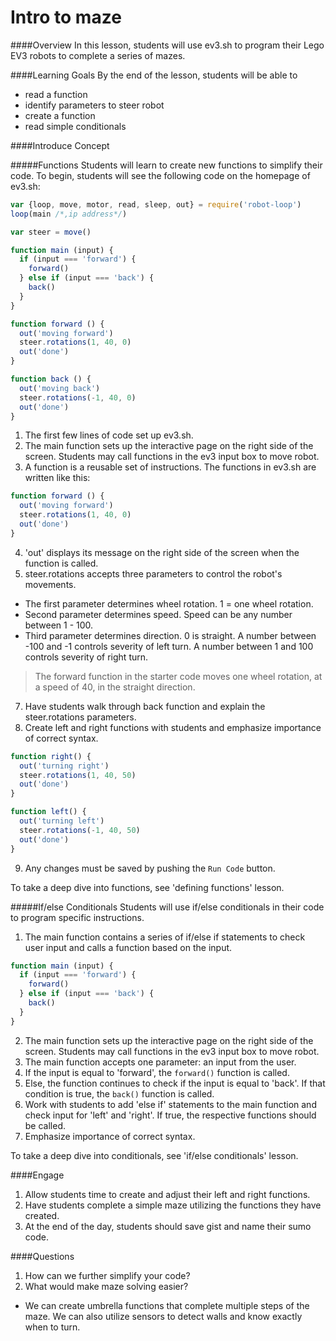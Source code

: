 # Intro to maze

####Overview
In this lesson, students will use ev3.sh to program their Lego EV3 robots to complete a series of mazes.

####Learning Goals
By the end of the lesson, students will be able to
* read a function
* identify parameters to steer robot
* create a function
* read simple conditionals

####Introduce Concept

#####Functions
Students will learn to create new functions to simplify their code. To begin, students will see the following code on the homepage of ev3.sh:

```js
var {loop, move, motor, read, sleep, out} = require('robot-loop')
loop(main /*,ip address*/)

var steer = move()

function main (input) {
  if (input === 'forward') {
    forward()
  } else if (input === 'back') {
    back()
  }
}

function forward () {
  out('moving forward')
  steer.rotations(1, 40, 0)
  out('done')
}

function back () {
  out('moving back')
  steer.rotations(-1, 40, 0)
  out('done')
}
```

1. The first few lines of code set up ev3.sh.
2. The main function sets up the interactive page on the right side of the screen. Students may call functions in the ev3 input box to move robot.
3. A function is a reusable set of instructions. The functions in ev3.sh are written like this:
```js
function forward () {
  out('moving forward')
  steer.rotations(1, 40, 0)
  out('done')
}
```
4. 'out' displays its message on the right side of the screen when the function is called.
5. steer.rotations accepts three parameters to control the robot's movements. 
  + The first parameter determines wheel rotation. 1 = one wheel rotation.
  + Second parameter determines speed. Speed can be any number between 1 - 100.
  + Third parameter determines direction. 0 is straight. A number between -100 and -1 controls severity of left turn. A number between 1 and 100 controls severity of right turn.   

> The forward function in the starter code moves one wheel rotation, at a speed of 40, in the straight direction.  

7. Have students walk through back function and explain the steer.rotations parameters.
8. Create left and right functions with students and emphasize importance of correct syntax.
```js
function right() {
  out('turning right')
  steer.rotations(1, 40, 50)
  out('done')
}

function left() {
  out('turning left')
  steer.rotations(-1, 40, 50)
  out('done')
}
```

9. Any changes must be saved by pushing the ```Run Code``` button. 


To take a deep dive into functions, see 'defining functions' lesson. 

#####If/else Conditionals
Students will use if/else conditionals in their code to program specific instructions.

1. The main function contains a series of if/else if statements to check user input and calls a function based on the input.
```js
function main (input) {
  if (input === 'forward') {
    forward()
  } else if (input === 'back') {
    back()
  }
}
```
2. The main function sets up the interactive page on the right side of the screen. Students may call functions in the ev3 input box to move robot.
3. The main function accepts one parameter: an input from the user. 
4. If the input is equal to 'forward', the ```forward()``` function is called.
5. Else, the function continues to check if the input is equal to 'back'. If that condition is true, the ```back()``` function is called. 
6. Work with students to add 'else if' statements to the main function and check input for 'left' and 'right'. If true, the respective functions should be called. 
7. Emphasize importance of correct syntax.

To take a deep dive into conditionals, see 'if/else conditionals' lesson.

####Engage
1. Allow students time to create and adjust their left and right functions.
2. Have students complete a simple maze utilizing the functions they have created.
3. At the end of the day, students should save gist and name their sumo code.  

####Questions
1. How can we further simplify your code?
2. What would make maze solving easier?
  + We can create umbrella functions that complete multiple steps of the maze. We can also utilize sensors to detect walls and know exactly when to turn.


